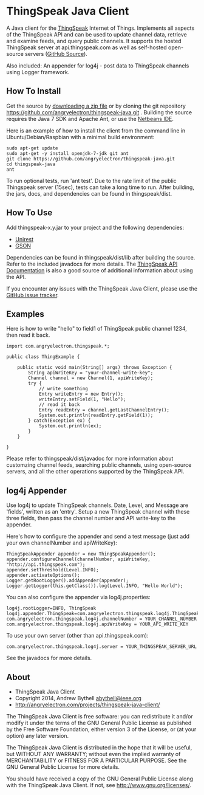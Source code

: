 ThingSpeak Java Client 
===
A Java client for the [ThingSpeak](http://thingspeak.com) Internet of Things.
Implements all aspects of the ThingSpeak API and can be used to update channel
data, retrieve and examine feeds, and query public channels.  It supports the
hosted ThingSpeak server at api.thingspeak.com as well as self-hosted
open-source servers ([GitHub Source](https://github.com/iobridge/thingspeak)). 

Also included:  An appender for log4j - post data to ThingSpeak channels using
Logger framework.

How To Install
---
Get the source by [downloading a zip
file](https://github.com/angryelectron/thingspeak-java/archive/master.zip) or
by cloning the git repository
https://github.com/angryelectron/thingspeak-java.git .  Building the source
requires the Java 7 SDK and Apache Ant, or use the [Netbeans
IDE](http://netbeans.org). 

Here is an example of how to install the client from the command line in
Ubuntu/Debian/Raspbian with a minimal build environment:

```
sudo apt-get update
sudo apt-get -y install openjdk-7-jdk git ant
git clone https://github.com/angryelectron/thingspeak-java.git
cd thingspeak-java
ant
```

To run optional tests, run 'ant test'.  Due to the rate limit of the public
Thingspeak server (15sec), tests can take a long time to run.  After building,
the jars, docs, and dependencies can be found in thingspeak/dist.

How To Use
---
Add thingspeak-x.y.jar to your project and the following dependencies:

* [Unirest](http://unirest.io) 
* [GSON](http://code.google.com/p/google-gson/) 

Dependencies can be found in thingspeak/dist/lib after building the source.
Refer to the included javadocs for more details.  The [ThingSpeak API
Documentation](http://community.thingspeak.com/documentation/api/#thingspeak_api)
is also a good source of additional information about using the API.

If you encounter any issues with the ThingSpeak Java Client, please use the
[GitHub issue
tracker](https://github.com/angryelectron/thingspeak-java/issues).

Examples
---

Here is how to write "hello" to field1 of ThingSpeak public channel 1234, then read it back.

```
import com.angryelectron.thingspeak.*;

public class ThingExample {

    public static void main(String[] args) throws Exception {
        String apiWriteKey = "your-channel-write-key";
        Channel channel = new Channel(1, apiWriteKey);        
        try {            
            // write something
            Entry writeEntry = new Entry();
            writeEntry.setField(1, "Hello");            
            // read it back
            Entry readEntry = channel.getLastChannelEntry();
            System.out.println(readEntry.getField(1));
        } catch(Exception ex) {
            System.out.println(ex);
        } 
    }
    
}

```

Please refer to thingspeak/dist/javadoc for more information about customzing
channel feeds, searching public channels, using open-source servers, and all
the other operations supported by the ThingSpeak API.

log4j Appender
---
Use log4j to update ThingSpeak channels.  Date, Level, and Message are
'fields', written as an 'entry'.  Setup a new ThingSpeak channel with these
three fields, then pass the channel number and API write-key to the appender.

Here's how to configure the appender and send a test 
message (just add your own channelNumber and apiWriteKey):

```
ThingSpeakAppender appender = new ThingSpeakAppender();
appender.configureChannel(channelNumber, apiWriteKey, "http://api.thingspeak.com");
appender.setThreshold(Level.INFO);
appender.activateOptions();
Logger.getRootLogger().addAppender(appender);
Logger.getLogger(this.getClass()).log(Level.INFO, "Hello World");
```

You can also configure the appender via log4j.properties:

```
log4j.rootLogger=INFO, ThingSpeak
log4j.appender.ThingSpeak=com.angryelectron.thingspeak.log4j.ThingSpeakAppender
com.angryelectron.thingspeak.log4j.channelNumber = YOUR_CHANNEL_NUMBER
com.angryelectron.thingspeak.log4j.apiWriteKey = YOUR_API_WRITE_KEY
```
To use your own server (other than api.thingspeak.com):

```
com.angryelectron.thingspeak.log4j.server = YOUR_THINGSPEAK_SERVER_URL
```

See the javadocs for more details.

About
---
* ThingSpeak Java Client 
* Copyright 2014, Andrew Bythell <abythell@ieee.org>
* http://angryelectron.com/projects/thingspeak-java-client/
 
The ThingSpeak Java Client is free software: you can redistribute it and/or
modify it under the terms of the GNU General Public License as published by
the Free Software Foundation, either version 3 of the License, or (at your
option) any later version.

The ThingSpeak Java Client is distributed in the hope that it will be useful,
but WITHOUT ANY WARRANTY; without even the implied warranty of
MERCHANTABILITY or FITNESS FOR A PARTICULAR PURPOSE. See the GNU General
Public License for more details.

You should have received a copy of the GNU General Public License along with
the ThingSpeak Java Client. If not, see <http://www.gnu.org/licenses/>.
